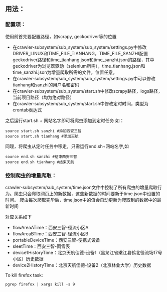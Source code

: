 
## 用法：
### 配置项：
使用前首先要配置路径，如scrapy, geckodriver等的位置
- 在crawler-subsystem/sub_system/sub_system/settings.py中修改DRIVER_LINUX和TIME_FILE_TIANHANG，TIME_FILE_SANZHI配置geckodriver路径和time_tianhang.json和time_sanzhi.json的路径，其中geckodriver为浏览器驱动（selenium所需），time_tianhang.json和time_sanzhi.json为增量爬取所需的文件，位置任意。
- 在crawler-subsystem/sub_system/sub_system/settings.py中可以修改tianhang和sanzhi的用户名和密码
- 在crawler-subsystem/sub_system/start.sh中修改scrapy路径，logs路径，当前项目路径（均为绝对路径）
- 在crawler-subsystem/sub_system/start.sh中修改定时时间，类型为crontab表达式

之后运行start.sh + 网站名字即可将爬虫添加到定时任务
如：

    source start.sh sanzhi #添加西安三智
    source start.sh tianhang #添加天航

同理，将爬虫从定时任务中移走，只需运行end.sh+网站名字,如

    source end.sh sanzhi #结束西安三智
    source end.sh tianhang #结束天航

### 控制爬虫的增量爬取：

crawler-subsystem/sub_system/time.json文件中控制了所有爬虫的增量爬取行为。爬虫只会爬取网页上的新数据，这些新数据的时间要新于time.json中设置的时间。
爬虫每次爬取完毕后，time.json中的值会自动更新为爬取到的数据中的最新时间

对应关系如下
- flowAreaATime：西安三智-径流小区A
- flowAreaBTime：西安三智-径流小区B
- portableDeviceTime：西安三智-便携式设备
- sleetTime：西安三智-雨雪表
- device1HistoryTime：北京天航佳德-设备1（黑龙江省嫩江县鹤北径流场17号小区）历史数据
- device2HistoryTime：北京天航佳德-设备2（北京林业大学）历史数据

To kill firefox task:

    pgrep firefox | xargs kill -s 9